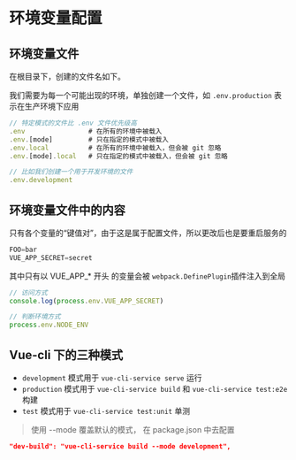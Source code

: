 # 环境变量配置



## 环境变量文件

在根目录下，创建的文件名如下。

我们需要为每一个可能出现的环境，单独创建一个文件，如 `.env.production` 表示在生产环境下应用

```javascript
// 特定模式的文件比 .env 文件优先级高
.env                # 在所有的环境中被载入
.env.[mode]         # 只在指定的模式中被载入
.env.local          # 在所有的环境中被载入，但会被 git 忽略
.env.[mode].local   # 只在指定的模式中被载入，但会被 git 忽略

// 比如我们创建一个用于开发环境的文件
.env.development
```



## 环境变量文件中的内容

只有各个变量的“键值对”，由于这是属于配置文件，所以更改后也是要重启服务的

```javascript
FOO=bar
VUE_APP_SECRET=secret
```

其中只有以 VUE_APP_* 开头 的变量会被 `webpack.DefinePlugin`插件注入到全局

```javascript
// 访问方式
console.log(process.env.VUE_APP_SECRET)

// 判断环境方式
process.env.NODE_ENV
```



## Vue-cli 下的三种模式

- `development` 模式用于 `vue-cli-service serve` 运行
- `production` 模式用于 `vue-cli-service build` 和 `vue-cli-service test:e2e` 构建
- `test` 模式用于 `vue-cli-service test:unit` 单测

> 使用 --mode 覆盖默认的模式， 在 package.json 中去配置


```json
"dev-build": "vue-cli-service build --mode development",
```
